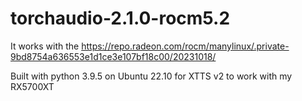 # torchaudio-2.1.0-rocm5.2 

It works with the https://repo.radeon.com/rocm/manylinux/.private-9bd8754a636553e1d1ce3e107bf18c00/20231018/

Built with python 3.9.5 on Ubuntu 22.10 for XTTS v2 to work with my RX5700XT
